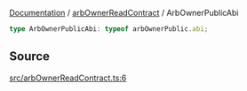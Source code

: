 [Documentation](../../README.md) / [arbOwnerReadContract](../README.md) / ArbOwnerPublicAbi

```ts
type ArbOwnerPublicAbi: typeof arbOwnerPublic.abi;
```

## Source

[src/arbOwnerReadContract.ts:6](https://github.com/anegg0/arbitrum-orbit-sdk/blob/8d986d322aefb470a79fa3dc36918f72097df8c1/src/arbOwnerReadContract.ts#L6)
